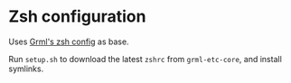 Zsh configuration
=================

Uses [Grml's zsh config](https://github.com/grml/grml-etc-core/blob/master/etc/zsh/zshrc) as base.

Run `setup.sh` to download the latest `zshrc` from `grml-etc-core`, and install symlinks.

